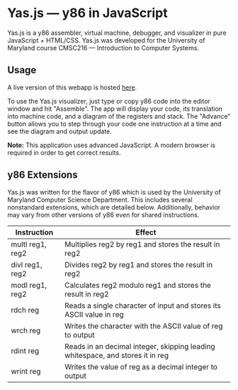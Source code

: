 # Yas.js — y86 in JavaScript
Yas.js is a y86 assembler, virtual machine, debugger, and visualizer in pure
JavaScript + HTML/CSS. Yas.js was developed for the University of Maryland
course CMSC216 — Introduction to Computer Systems.

## Usage
A live version of this webapp is hosted
[here](https://wkunkel.github.io/yas.js/yas-viz.html).

To use the Yas.js visualizer, just type or copy y86 code into the editor window
and hit "Assemble". The app will display your code, its translation into machine
code, and a diagram of the registers and stack. The "Advance" button allows you
to step through your code one instruction at a time and see the diagram and
output update.

**Note:** This application uses advanced JavaScript. A modern browser is
required in order to get correct results.

## y86 Extensions
Yas.js was written for the flavor of y86 which is used by the University of
Maryland Computer Science Department. This includes several nonstandard
extensions, which are detailed below. Additionally, behavior may vary from other
versions of y86 even for shared instructions.

| Instruction      | Effect                                                                         |
|------------------|--------------------------------------------------------------------------------|
| multl reg1, reg2 | Multiplies reg2 by reg1 and stores the result in reg2                          |
| divl reg1, reg2  | Divides reg2 by reg1 and stores the result in reg2                             |
| modl reg1, reg2  | Calculates reg2 modulo reg1 and stores the result in reg2                      |
| rdch reg         | Reads a single character of input and stores its ASCII value in reg            |
| wrch reg         | Writes the character with the ASCII value of reg to output                     |
| rdint reg        | Reads in an decimal integer, skipping leading whitespace, and stores it in reg |
| wrint reg        | Writes the value of reg as a decimal integer to output                         |